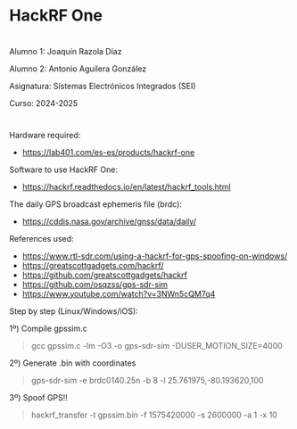 # HackRF One

#
Alumno 1: Joaquín Razola Díaz

Alumno 2: Antonio Aguilera González 

Asignatura: Sistemas Electrónicos Integrados (SEI) 

Curso: 2024-2025
#


Hardware required:

- https://lab401.com/es-es/products/hackrf-one


Software to use HackRF One:

- https://hackrf.readthedocs.io/en/latest/hackrf_tools.html


The daily GPS broadcast ephemeris file (brdc):

- https://cddis.nasa.gov/archive/gnss/data/daily/


References used:

- https://www.rtl-sdr.com/using-a-hackrf-for-gps-spoofing-on-windows/
- https://greatscottgadgets.com/hackrf/
- https://github.com/greatscottgadgets/hackrf
- https://github.com/osqzss/gps-sdr-sim
- https://www.youtube.com/watch?v=3NWn5cQM7q4

Step by step (Linux/Windows/iOS):

1º) Compile gpssim.c

> gcc gpssim.c -lm -O3 -o gps-sdr-sim -DUSER_MOTION_SIZE=4000

2º) Generate .bin with coordinates

> gps-sdr-sim -e brdc0140.25n -b 8 -l 25.761975,-80.193620,100

3º) Spoof GPS!!

> hackrf_transfer -t gpssim.bin -f 1575420000 -s 2600000 -a 1 -x 10

